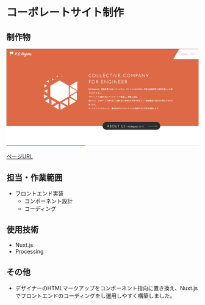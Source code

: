 # コーポレートサイト制作

## 制作物

<img src="https://github.com/isihigameKoudai/koudai-ishigame/blob/master/assets/img/ksr.png" />

[ページURL](https://ks-rogers.co.jp/)

## 担当・作業範囲
- フロントエンド実装
	- コンポーネント設計
	- コーディング

## 使用技術
- Nuxt.js
- Processing

## その他
- デザイナーのHTMLマークアップをコンポーネント指向に置き換え、Nuxt.jsでフロントエンドのコーディングをし運用しやすく構築しました。
